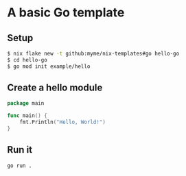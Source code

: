 # A basic Go template

## Setup

```sh
$ nix flake new -t github:myme/nix-templates#go hello-go
$ cd hello-go
$ go mod init example/hello
```

## Create a hello module

```go
package main

func main() {
    fmt.Println("Hello, World!")
}
```

## Run it

```sh
go run .
```
